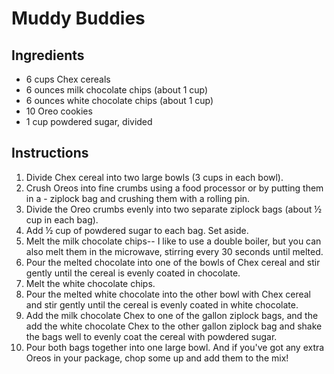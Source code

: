 # Muddy Buddies

## Ingredients

- 6 cups Chex cereals
- 6 ounces milk chocolate chips (about 1 cup)
- 6 ounces white chocolate chips (about 1 cup)
- 10 Oreo cookies
- 1 cup powdered sugar, divided


## Instructions

1. Divide Chex cereal into two large bowls (3 cups in each bowl).
1. Crush Oreos into fine crumbs using a food processor or by putting them in a - ziplock bag and crushing them with a rolling pin. 
1. Divide the Oreo crumbs evenly into two separate ziplock bags (about ½ cup in each bag). 
1. Add ½ cup of powdered sugar to each bag. Set aside.
1. Melt the milk chocolate chips-- I like to use a double boiler, but you can also melt them in the microwave, stirring every 30 seconds until melted.
1. Pour the melted chocolate into one of the bowls of Chex cereal and stir gently until the cereal is evenly coated in chocolate.
1. Melt the white chocolate chips. 
1. Pour the melted white chocolate into the other bowl with Chex cereal and stir gently until the cereal is evenly coated in white chocolate.
1. Add the milk chocolate Chex to one of the gallon ziplock bags, and the add the white chocolate Chex to the other gallon ziplock bag and shake the bags well to evenly coat the cereal with powdered sugar. 
1. Pour both bags together into one large bowl. And if you've got any extra Oreos in your package, chop some up and add them to the mix!
